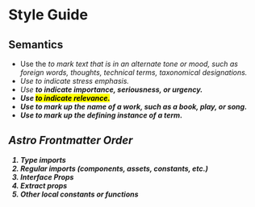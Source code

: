 # Style Guide

## Semantics

- Use the <i> to mark text that is in an alternate tone or mood, such as foreign words, thoughts, technical terms, taxonomical designations.
- Use <em> to indicate stress emphasis.
- Use <strong> to indicate importance, seriousness, or urgency.
- Use <mark> to indicate relevance.
- Use <cite> to mark up the name of a work, such as a book, play, or song.
- Use <dfn> to mark up the defining instance of a term.

## Astro Frontmatter Order

1. Type imports
2. Regular imports (components, assets, constants, etc.)
3. Interface Props
4. Extract props
5. Other local constants or functions
